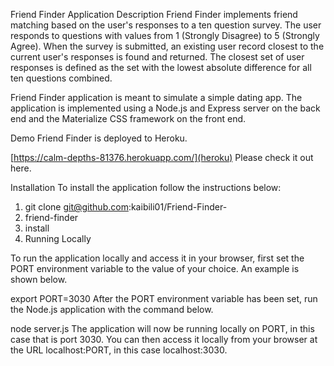 Friend Finder Application
Description
Friend Finder implements friend matching based on the user's responses to a ten question survey. The user responds to questions with values from 1 (Strongly Disagree) to 5 (Strongly Agree). When the survey is submitted, an existing user record closest to the current user's responses is found and returned. The closest set of user responses is defined as the set with the lowest absolute difference for all ten questions combined.

Friend Finder application is meant to simulate a simple dating app. The application is implemented using a Node.js and Express server on the back end and the Materialize CSS framework on the front end.

Demo
Friend Finder is deployed to Heroku. 

[https://calm-depths-81376.herokuapp.com/](heroku)
Please check it out here.

Installation
To install the application follow the instructions below:

1.   git clone git@github.com:kaibili01/Friend-Finder-
2.   friend-finder
3.   install
4.   Running Locally

To run the application locally and access it in your browser, first set the PORT environment variable to the value of your choice. An example is shown below.

export PORT=3030
After the PORT environment variable has been set, run the Node.js application with the command below.

node server.js
The application will now be running locally on PORT, in this case that is port 3030. You can then access it locally from your browser at the URL localhost:PORT, in this case localhost:3030.